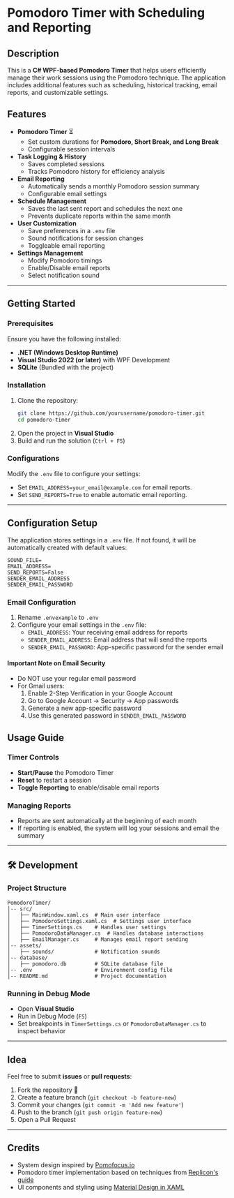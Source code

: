 # Pomodoro Timer with Scheduling and Reporting

## Description
This is a **C# WPF-based Pomodoro Timer** that helps users efficiently manage their work sessions using the Pomodoro technique. The application includes additional features such as scheduling, historical tracking, email reports, and customizable settings.

## Features
- **Pomodoro Timer** ⏳
  - Set custom durations for **Pomodoro, Short Break, and Long Break**
  - Configurable session intervals
- **Task Logging & History** 
  - Saves completed sessions
  - Tracks Pomodoro history for efficiency analysis
- **Email Reporting** 
  - Automatically sends a monthly Pomodoro session summary
  - Configurable email settings
- **Schedule Management** 
  - Saves the last sent report and schedules the next one
  - Prevents duplicate reports within the same month
- **User Customization** 
  - Save preferences in a `.env` file
  - Sound notifications for session changes
  - Toggleable email reporting
- **Settings Management** 
  - Modify Pomodoro timings
  - Enable/Disable email reports
  - Select notification sound

---

## Getting Started

### Prerequisites
Ensure you have the following installed:
- **.NET (Windows Desktop Runtime)**
- **Visual Studio 2022 (or later)** with WPF Development
- **SQLite** (Bundled with the project)

### Installation
1. Clone the repository:
   ```sh
   git clone https://github.com/yourusername/pomodoro-timer.git
   cd pomodoro-timer
   ```
2. Open the project in **Visual Studio**
3. Build and run the solution (`Ctrl + F5`)

### Configurations

Modify the `.env` file to configure your settings:
- Set `EMAIL_ADDRESS=your_email@example.com` for email reports.
- Set `SEND_REPORTS=True` to enable automatic email reporting.

---

## Configuration Setup

The application stores settings in a `.env` file. If not found, it will be automatically created with default values:
```
SOUND_FILE=
EMAIL_ADDRESS=
SEND_REPORTS=False
SENDER_EMAIL_ADDRESS
SENDER_EMAIL_PASSWORD
```

### Email Configuration
1. Rename `.envexample` to `.env`
2. Configure your email settings in the `.env` file:
   - `EMAIL_ADDRESS`: Your receiving email address for reports
   - `SENDER_EMAIL_ADDRESS`: Email address that will send the reports
   - `SENDER_EMAIL_PASSWORD`: App-specific password for the sender email

#### Important Note on Email Security
- Do NOT use your regular email password
- For Gmail users:
  1. Enable 2-Step Verification in your Google Account
  2. Go to Google Account → Security → App passwords
  3. Generate a new app-specific password
  4. Use this generated password in `SENDER_EMAIL_PASSWORD`

##  Usage Guide
### Timer Controls
- **Start/Pause** the Pomodoro Timer
- **Reset** to restart a session
- **Toggle Reporting** to enable/disable email reports

### Managing Reports
- Reports are sent automatically at the beginning of each month
- If reporting is enabled, the system will log your sessions and email the summary

---

## 🛠 Development
### Project Structure
```
PomodoroTimer/
│-- src/
│   ├── MainWindow.xaml.cs  # Main user interface
│   ├── PomodoroSettings.xaml.cs  # Settings user interface
│   ├── TimerSettings.cs    # Handles user settings
│   ├── PomodoroDataManager.cs  # Handles database interactions
│   ├── EmailManager.cs     # Manages email report sending
│-- assets/
│   ├── sounds/             # Notification sounds
│-- database/
│   ├── pomodoro.db         # SQLite database file
│-- .env                    # Environment config file
│-- README.md               # Project documentation
```

### Running in Debug Mode
- Open **Visual Studio**
- Run in Debug Mode (`F5`)
- Set breakpoints in `TimerSettings.cs` or `PomodoroDataManager.cs` to inspect behavior

---

## Idea
Feel free to submit **issues** or **pull requests**:
1. Fork the repository 🍴
2. Create a feature branch (`git checkout -b feature-new`)
3. Commit your changes (`git commit -m 'Add new feature'`)
4. Push to the branch (`git push origin feature-new`)
5. Open a Pull Request 

---

## Credits
- System design inspired by [Pomofocus.io](https://pomofocus.io/)
- Pomodoro timer implementation based on techniques from [Replicon's guide](https://www.replicon.com/blog/pomodoro-technique/)
- UI components and styling using [Material Design in XAML](http://materialdesigninxaml.net/)
